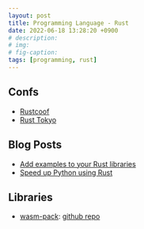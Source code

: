 ```yaml
---
layout: post
title: Programming Language - Rust 
date: 2022-06-18 13:28:20 +0900
# description: 
# img: 
# fig-caption: 
tags: [programming, rust]
---
```


## Confs
- [Rustcoof](https://rustconf.com/)
- [Rust Tokyo](https://rust.tokyo/2021/en)

## Blog Posts
- [Add examples to your Rust libraries](http://xion.io/post/code/rust-examples.html)
- [Speed up Python using Rust](https://developers.redhat.com/blog/2017/11/16/speed-python-using-rust#now_let_s_build_it_with_cargo)

## Libraries
- [wasm-pack](https://rustwasm.github.io/wasm-pack): [github repo](https://github.com/rustwasm/wasm-pack)